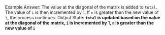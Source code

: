 Example Answer:
The value at the diagonal of the matrix is added to `total`. The value of `i` is then incremented by 1. If `n` is greater than the new value of `i`, the process continues. 
Output State: **`total` is updated based on the value at the diagonal of the matrix, `i` is incremented by 1, `n` is greater than the new value of `i`**